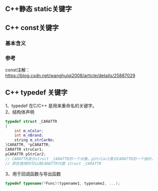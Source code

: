 ## C++静态 static关键字


## C++ const关键字
### 基本含义



### 参考
const注解：  
https://blog.csdn.net/wanghuiqi2008/article/details/25887029

## C++ typedef 关键字
1、typedef 在C/C++ 是用来重命名的关键字。  
2、结构体声明
```C++
typedef struct _CARATTR
{
    int m_nColor;
    int m_nBrand;
    string m_strCarNo;
}CARATTR, *pCARATTR;
CARATTR struCar1;
pCARATTR pStrCar2;
// CARATTR表示struct _CARATTR的一个对象，pStrCar2表示CARATTR的一个指针。
// 即在使用时可以用CARATTR代替 struct _CARATTR
```
3、用于回调函数与导出函数
```C++
typedef typename(*Func)(typename1, typename2, ...);
```